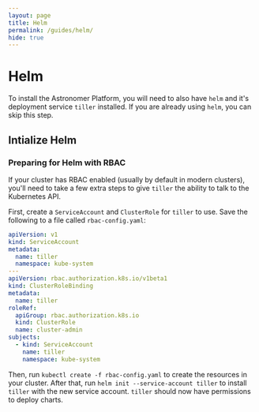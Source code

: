 ```yaml
---
layout: page
title: Helm
permalink: /guides/helm/
hide: true
---
```




# Helm

To install the Astronomer Platform, you will need to also have `helm` and it's deployment service `tiller` installed. If you are already using `helm`, you can skip this step.

## Intialize Helm

### Preparing for Helm with RBAC

If your cluster has RBAC enabled (usually by default in modern clusters), you'll need to take a few extra steps to give `tiller` the ability to talk to the Kubernetes API.

First, create a `ServiceAccount` and `ClusterRole` for `tiller` to use. Save the following to a file called `rbac-config.yaml`:

```yaml
apiVersion: v1
kind: ServiceAccount
metadata:
  name: tiller
  namespace: kube-system
---
apiVersion: rbac.authorization.k8s.io/v1beta1
kind: ClusterRoleBinding
metadata:
  name: tiller
roleRef:
  apiGroup: rbac.authorization.k8s.io
  kind: ClusterRole
  name: cluster-admin
subjects:
  - kind: ServiceAccount
    name: tiller
    namespace: kube-system
```

Then, run `kubectl create -f rbac-config.yaml` to create the resources in your cluster. After that, run `helm init --service-account tiller` to install `tiller` with the new service account. `tiller` should now have permissions to deploy charts.
